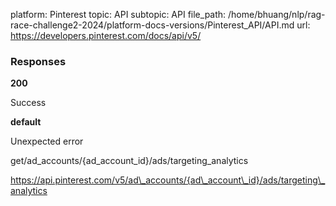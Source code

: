 platform: Pinterest
topic: API
subtopic: API
file_path: /home/bhuang/nlp/rag-race-challenge2-2024/platform-docs-versions/Pinterest_API/API.md
url: https://developers.pinterest.com/docs/api/v5/

### Responses

**200**

Success

**default**

Unexpected error

get/ad\_accounts/{ad\_account\_id}/ads/targeting\_analytics

https://api.pinterest.com/v5/ad\_accounts/{ad\_account\_id}/ads/targeting\_analytics